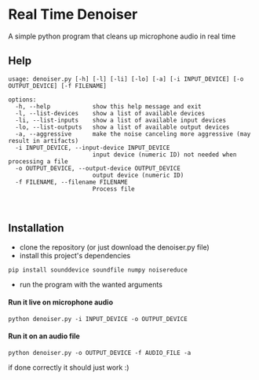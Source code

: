 # Real Time Denoiser


A simple python program that cleans up microphone audio in real time

## Help

```
usage: denoiser.py [-h] [-l] [-li] [-lo] [-a] [-i INPUT_DEVICE] [-o OUTPUT_DEVICE] [-f FILENAME]

options:
  -h, --help            show this help message and exit
  -l, --list-devices    show a list of available devices
  -li, --list-inputs    show a list of available input devices
  -lo, --list-outputs   show a list of available output devices
  -a, --aggressive      make the noise canceling more aggressive (may result in artifacts)
  -i INPUT_DEVICE, --input-device INPUT_DEVICE
                        input device (numeric ID) not needed when processing a file
  -o OUTPUT_DEVICE, --output-device OUTPUT_DEVICE
                        output device (numeric ID)
  -f FILENAME, --filename FILENAME
                        Process file
```


<br>

## Installation

* clone the repository (or just download the denoiser.py file)
* install this project's dependencies

```
pip install sounddevice soundfile numpy noisereduce
```

* run the program with the wanted arguments

#### Run it live on microphone audio
```
python denoiser.py -i INPUT_DEVICE -o OUTPUT_DEVICE
```

#### Run it on an audio file
```
python denoiser.py -o OUTPUT_DEVICE -f AUDIO_FILE -a
```

if done correctly it should just work :)
